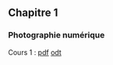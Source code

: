 ## Chapitre 1

### Photographie numérique

Cours 1 :  <a href="./supports/SNT/Photo/Photographie_numerique.pdf">pdf</a>  [odt](./supports/SNT/Photo/test.md)